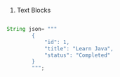 1. Text Blocks

```java

String json= """
        {
            "id": 1,
            "title": "Learn Java",
            "status": "Completed"
        }
        """;

```